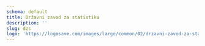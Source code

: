 ```yaml
---
schema: default
title: Državni zavod za statistiku
description: ''
slug: dzs
logo: 'https://logosave.com/images/large/common/02/drzavni-zavod-za-statistiku-republike-hrvatske.png'
---
```

